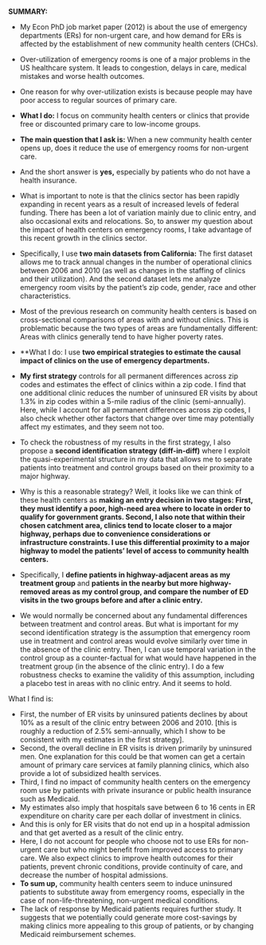 **SUMMARY:**

- My Econ PhD job market paper (2012) is about the use of emergency departments (ERs) for non-urgent care, and how demand for ERs is affected by the establishment of new community health centers (CHCs).
- Over-utilization of emergency rooms is one of a major problems in the US healthcare system. It leads to congestion, delays in care, medical mistakes and worse health outcomes.
- One reason for why over-utilization exists is because people may have poor access to regular sources of primary care.
- **What I do:** I focus on community health centers or clinics that provide free or discounted primary care to low-income groups.
- **The main question that I ask is:** When a new community health center opens up, does it reduce the use of emergency rooms for non-urgent care.
- And the short answer is **yes,** especially by patients who do not have a health insurance.



- What is important to note is that the clinics sector has been rapidly expanding in recent years as a result of increased levels of federal funding. There has been a lot of variation mainly due to clinic entry, and also occasional exits and relocations. So, to answer my question about the impact of health centers on emergency rooms, I take advantage of this recent growth in the clinics sector.
- Specifically, I use **two main datasets from California:** The first dataset allows me to track annual changes in the number of operational clinics between 2006 and 2010 (as well as changes in the staffing of clinics and their utilization). And the second dataset lets me analyze emergency room visits by the patient’s zip code, gender, race and other characteristics.
- Most of the previous research on community health centers is based on cross-sectional comparisons of areas with and without clinics. This is problematic because the two types of areas are fundamentally different: Areas with clinics generally tend to have higher poverty rates.
- **What I do: I use **two empirical strategies to estimate the causal impact of clinics on the use of emergency departments.**
- **My first strategy** controls for all permanent differences across zip codes and estimates the effect of clinics within a zip code. I find that one additional clinic reduces the number of uninsured ER visits by about 1.3% in zip codes within a 5-mile radius of the clinic (semi-annually).
   Here, while I account for all permanent differences across zip codes, I also check whether other factors that change over time may potentially affect my estimates, and they seem not too.
- To check the robustness of my results in the first strategy, I also propose a **second identification strategy (diff-in-diff)** where I exploit the quasi-experimental structure in my data that allows me to separate patients into treatment and control groups based on their proximity to a major highway.
- Why is this a reasonable strategy? Well, it looks like we can think of these health centers as **making an entry decision in two stages: First, they must identify a poor, high-need area where to locate in order to qualify for government grants. Second, I also note that within their chosen catchment area, clinics tend to locate closer to a major highway, perhaps due to convenience considerations or infrastructure constraints. I use this differential proximity to a major highway to model the patients’ level of access to community health centers.**
- Specifically, I **define patients in highway-adjacent areas as my treatment group** and **patients in the nearby but more highway-removed areas as my control group, and compare the number of ED visits in the two groups before and after a clinic entry.**
- We would normally be concerned about any fundamental differences between treatment and control areas. But what is important for my second identification strategy is the assumption that emergency room use in treatment and control areas would evolve similarly over time in the absence of the clinic entry. Then, I can use temporal variation in the control group as a counter-factual for what would have happened in the treatment group (in the absence of the clinic entry). I do a few robustness checks to examine the validity of this assumption, including a placebo test in areas with no clinic entry. And it seems to hold.

What I find is:

-  First, the number of ER visits by uninsured patients declines by about 10% as a result of the clinic entry between 2006 and 2010. [this is roughly a reduction of 2.5% semi-annually, which I show to be consistent with my estimates in the first strategy].
- Second, the overall decline in ER visits is driven primarily by uninsured men. One explanation for this could be that women can get a certain amount of primary care services at family planning clinics, which also provide a lot of subsidized health services.
- Third, I find no impact of community health centers on the emergency room use by patients with private insurance or public health insurance such as Medicaid.
- My estimates also imply that hospitals save between 6 to 16 cents in ER expenditure on charity care per each dollar of investment in clinics.
- And this is only for ER visits that do not end up in a hospital admission and that get averted as a result of the clinic entry.
- Here, I do not account for people who choose not to use ERs for non-urgent care but who might benefit from improved access to primary care. We also expect clinics to improve health outcomes for their patients, prevent chronic conditions, provide continuity of care, and decrease the number of hospital admissions.
- **To sum up,** community health centers seem to induce uninsured patients to substitute away from emergency rooms, especially in the case of non-life-threatening, non-urgent medical conditions.
- The lack of response by Medicaid patients requires further study. It suggests that we potentially could generate more cost-savings by making clinics more appealing to this group of patients, or by changing Medicaid reimbursement schemes.
